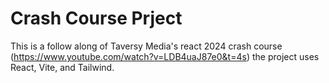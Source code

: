 # Crash Course Prject

This is a follow along of Taversy Media's react 2024 crash course (https://www.youtube.com/watch?v=LDB4uaJ87e0&t=4s)
the project uses React, Vite, and Tailwind.

